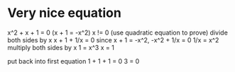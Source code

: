 # Very nice equation

x^2 + x + 1 = 0 (x + 1 = -x^2)
x != 0 (use quadratic equation to prove)
divide both sides by x
x + 1 + 1/x = 0
since x + 1 = -x^2,
-x^2 + 1/x = 0
1/x = x^2
multiply both sides by x
1 = x^3
x = 1

put back into first equation
1 + 1 + 1 = 0
3 = 0

